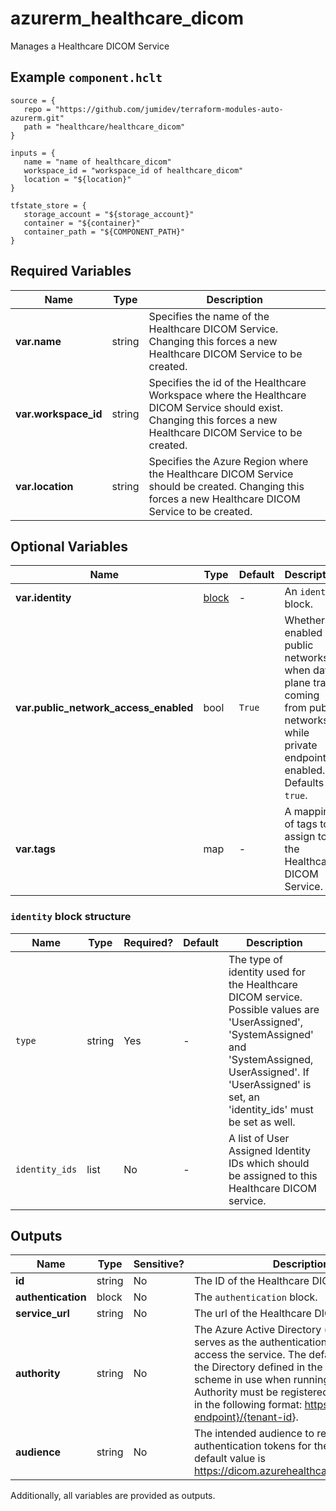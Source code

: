 # azurerm_healthcare_dicom

Manages a Healthcare DICOM Service

## Example `component.hclt`

```hcl
source = {
   repo = "https://github.com/jumidev/terraform-modules-auto-azurerm.git" 
   path = "healthcare/healthcare_dicom" 
}

inputs = {
   name = "name of healthcare_dicom" 
   workspace_id = "workspace_id of healthcare_dicom" 
   location = "${location}" 
}

tfstate_store = {
   storage_account = "${storage_account}" 
   container = "${container}" 
   container_path = "${COMPONENT_PATH}" 
}

```

## Required Variables

| Name | Type |  Description |
| ---- | --------- |  ----------- |
| **var.name** | string |  Specifies the name of the Healthcare DICOM Service. Changing this forces a new Healthcare DICOM Service to be created. | 
| **var.workspace_id** | string |  Specifies the id of the Healthcare Workspace where the Healthcare DICOM Service should exist. Changing this forces a new Healthcare DICOM Service to be created. | 
| **var.location** | string |  Specifies the Azure Region where the Healthcare DICOM Service should be created. Changing this forces a new Healthcare DICOM Service to be created. | 

## Optional Variables

| Name | Type |  Default  |  Description |
| ---- | --------- |  ----------- | ----------- |
| **var.identity** | [block](#identity-block-structure) |  -  |  An `identity` block. | 
| **var.public_network_access_enabled** | bool |  `True`  |  Whether to enabled public networks when data plane traffic coming from public networks while private endpoint is enabled. Defaults to `true`. | 
| **var.tags** | map |  -  |  A mapping of tags to assign to the Healthcare DICOM Service. | 

### `identity` block structure

| Name | Type | Required? | Default | Description |
| ---- | ---- | --------- | ------- | ----------- |
| `type` | string | Yes | - | The type of identity used for the Healthcare DICOM service. Possible values are 'UserAssigned', 'SystemAssigned' and 'SystemAssigned, UserAssigned'. If 'UserAssigned' is set, an 'identity_ids' must be set as well. |
| `identity_ids` | list | No | - | A list of User Assigned Identity IDs which should be assigned to this Healthcare DICOM service. |



## Outputs

| Name | Type | Sensitive? | Description |
| ---- | ---- | --------- | --------- |
| **id** | string | No  | The ID of the Healthcare DICOM Service. | 
| **authentication** | block | No  | The `authentication` block. | 
| **service_url** | string | No  | The url of the Healthcare DICOM Services. | 
| **authority** | string | No  | The Azure Active Directory (tenant) that serves as the authentication authority to access the service. The default authority is the Directory defined in the authentication scheme in use when running Terraform. Authority must be registered to Azure AD and in the following format: <https://{Azure-AD-endpoint}/{tenant-id>}. | 
| **audience** | string | No  | The intended audience to receive authentication tokens for the service. The default value is <https://dicom.azurehealthcareapis.azure.com> | 

Additionally, all variables are provided as outputs.
